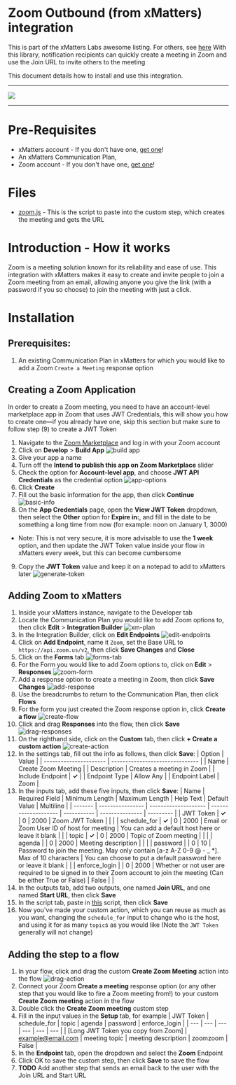 # Zoom Outbound (from xMatters) integration
This is part of the xMatters Labs awesome listing. For others, see [here](https://github.com/xmatters/xMatters-Labs)
With this library, notification recipients can quickly create a meeting in Zoom and use the Join URL to invite others to the meeting

This document details how to install and use this integration. 

---------

<kbd>
<img src="https://github.com/xmatters/xMatters-Labs/raw/master/media/disclaimer.png">
</kbd>

---------
# Pre-Requisites
* xMatters account - If you don't have one, [get one](https://www.xmatters.com)! 
* An xMatters Communication Plan, 
* Zoom account - If you don't have one, [get one](https://zoom.us/)!

# Files
* [zoom.js](./zoom.js) - This is the script to paste into the custom step, which creates the meeting and gets the URL

# Introduction - How it works
Zoom is a meeting solution known for its reliability and ease of use. This integration with xMatters makes it easy to create and invite people to join a Zoom meeting from an email, allowing anyone you give the link (with a password if you so choose) to join the meeting with just a click.

# Installation
## Prerequisites:
1. An existing Communication Plan in xMatters for which you would like to add a Zoom `Create a Meeting` response option

## Creating a Zoom Application
In order to create a Zoom meeting, you need to have an account-level marketplace app in Zoom that uses JWT Credentials, this will show you how to create one—if you already have one, skip this section but make sure to follow step (9) to create a JWT Token

1. Navigate to the [Zoom Marketplace](https://marketplace.zoom.us/) and log in with your Zoom account
2. Click on **Develop** > **Build App**
![build app](./media/build-app.png)
3. Give your app a name
4. Turn off the **Intend to publish this app on Zoom Marketplace** slider
5. Check the option for **Account-level app**, and choose **JWT API Credentials** as the credential option
![app-options](./media/app-options.png)
6. Click **Create**
7. Fill out the basic information for the app, then click **Continue**
![basic-info](./media/basic-info.png)
8. On the **App Credentials** page, open the **View JWT Token** dropdown, then select the **Other** option for **Expire in:**, and fill in the date to be something a long time from now (for example: noon on January 1, 3000)
* Note: This is not very secure, it is more advisable to use the **1 week** option, and then update the JWT Token value inside your flow in xMatters every week, but this can become cumbersome
9. Copy the **JWT Token** value and keep it on a notepad to add to xMatters later
![generate-token](./media/generate-token.png)

## Adding Zoom to xMatters
1. Inside your xMatters instance, navigate to the Developer tab
2. Locate the Communication Plan you would like to add Zoom options to, then click **Edit** > **Integration Builder**
![xm-plan](./media/xm-plan.png)
3. In the Integration Builder, click on **Edit Endpoints**
![edit-endpoints](./media/edit-endpoints.png)
4. Click on **Add Endpoint**, name it `Zoom`, set the Base URL to `https://api.zoom.us/v2`, then click **Save Changes** and **Close**
5. Click on the **Forms** tab
![forms-tab](./media/forms-tab.png)
6. For the Form you would like to add Zoom options to, click on **Edit** > **Responses**
![zoom-form](./media/zoom-form.png)
7. Add a response option to create a meeting in Zoom, then click **Save Changes**
![add-response](./media/add-response.png)
8. Use the breadcrumbs to return to the Communication Plan, then click **Flows**
9. For the form you just created the Zoom response option in, click **Create a flow**
![create-flow](./media/create-flow.png)
10. Click and drag **Responses** into the flow, then click **Save**
![drag-responses](./media/drag-responses.png)
11. On the righthand side, click on the **Custom** tab, then click **+ Create a custom action**
![create-action](./media/create-action.png)
12. In the settings tab, fill out the info as follows, then click **Save**:
| Option                     | Value                                   |
| ---------------------- | ------------------------------- |
| Name                      | Create Zoom Meeting         |
| Description             | Creates a meeting in Zoom |
| Include Endpoint    | **✓**                                     |
| Endpoint Type        | Allow Any                             |
| Endpoint Label       | Zoom                                   |
13. In the inputs tab, add these five inputs, then click **Save**:
| Name | Required Field | Minimum Length | Maximum Length | Help Text | Default Value | Multiline |
| ------- | ---------------- | -------------------- | -------------------- | ----------- | --------------- | --------- |
| JWT Token | **✓** | 0 | 2000 | Zoom JWT Token |  |  |
| schedule_for | **✓** | 0 | 2000 | Email or Zoom User ID of host for meeting | You can add a default host here or leave it blank |  |
| topic | **✓** | 0 | 2000 | Topic of Zoom meeting |  |  |
| agenda |  | 0 | 2000 | Meeting description |  |  |
| password |  | 0 | 10 | Password to join the meeting. May only contain [a-z A-Z 0-9 @ - _ *]. Max of 10 characters | You can choose to put a default password here or leave it blank |  |
| enforce_login |  | 0 | 2000 | Whether or not user are required to be signed in to their Zoom account to join the meeting (Can be either True or False) | False |  | 
14. In the outputs tab, add two outputs, one named **Join URL**, and one named **Start URL**, then click **Save**
15. In the script tab, paste in [this](./script.js) script, then click **Save**
16. Now you've made your custom action, which you can reuse as much as you want, changing the `schedule_for` input to change who is the host, and using it for as many `topic`s as you would like (Note the `JWT Token` generally will not change)

## Adding the step to a flow
1. In your flow, click and drag the custom **Create Zoom Meeting** action into the flow
![drag-action](./media/drag-action.png)
2. Connect your Zoom **Create a meeting** response option (or any other step that you would like to fire a Zoom meeting from!) to your custom **Create Zoom meeting** action in the flow
3. Double click the **Create Zoom meeting** custom step
4. Fill in the input values in the **Setup** tab, for example
| JWT Token | schedule_for | topic | agenda | password | enforce_login |
| --- | --- | --- | --- | --- | --- |
| [Long JWT Token you copy from Zoom] | example@email.com | meeting topic | meeting description | zoomzoom | False |
5. In the **Endpoint** tab, open the dropdown and select the **Zoom** Endpoint
6. Click OK to save the custom step, then click **Save** to save the flow
7. **TODO** Add another step that sends an email back to the user with the Join URL and Start URL 
